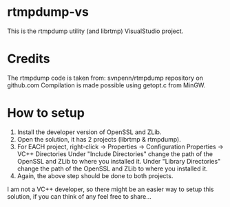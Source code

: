 rtmpdump-vs
===========

This is the rtmpdump utility (and librtmp) VisualStudio project.

Credits
=======
The rtmpdump code is taken from: svnpenn/rtmpdump repository on github.com
Compilation is made possible using getopt.c from MinGW.

How to setup
============
1) Install the developer version of OpenSSL and ZLib.
2) Open the solution, it has 2 projects (librtmp & rtmpdump).
3) For EACH project, right-click -> Properties -> Configuration Properties -> VC++ Directories
   Under "Include Directories" change the path of the OpenSSL and ZLib to where you installed it.
   Under "Library Directories" change the path of the OpenSSL and ZLib to where you installed it.
4) Again, the above step should be done to both projects.

I am not a VC++ developer, so there might be an easier way to setup this solution, if you can think
of any feel free to share...
   
